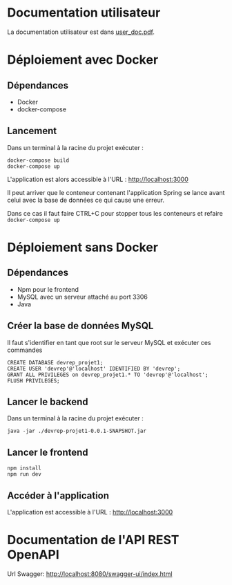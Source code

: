 # Documentation utilisateur

La documentation utilisateur est dans [user_doc.pdf](user_doc.pdf).

# Déploiement avec Docker

## Dépendances
- Docker
- docker-compose

## Lancement
Dans un terminal à la racine du projet exécuter :

```shell
docker-compose build
docker-compose up
```

L'application est alors accessible à l'URL : <http://localhost:3000>

Il peut arriver que le conteneur contenant l'application Spring se lance avant celui avec la base de données ce qui cause une erreur.

Dans ce cas il faut faire CTRL+C pour stopper tous les conteneurs et refaire `docker-compose up`


# Déploiement sans Docker

## Dépendances
- Npm pour le frontend
- MySQL avec un serveur attaché au port 3306
- Java
## Créer la base de données MySQL
Il faut s'identifier en tant que root sur le serveur MySQL et exécuter ces commandes

```mysql
CREATE DATABASE devrep_projet1;
CREATE USER 'devrep'@'localhost' IDENTIFIED BY 'devrep';
GRANT ALL PRIVILEGES on devrep_projet1.* TO 'devrep'@'localhost';
FLUSH PRIVILEGES;
```

## Lancer le backend
Dans un terminal à la racine du projet exécuter :

```shell
java -jar ./devrep-projet1-0.0.1-SNAPSHOT.jar
```

## Lancer le frontend
```shell
npm install
npm run dev
```

## Accéder à l'application

L'application est accessible à l'URL : <http://localhost:3000>



# Documentation de l'API REST OpenAPI
Url Swagger: <http://localhost:8080/swagger-ui/index.html>
